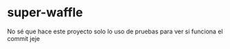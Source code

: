 # super-waffle
No sé que hace este proyecto solo lo uso de pruebas para ver si funciona el commit jeje